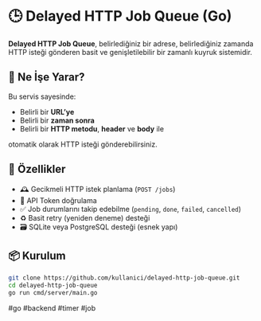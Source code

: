 # 🕒 Delayed HTTP Job Queue (Go)

**Delayed HTTP Job Queue**, belirlediğiniz bir adrese, belirlediğiniz zamanda HTTP isteği gönderen basit ve genişletilebilir bir zamanlı kuyruk sistemidir.

## 🚀 Ne İşe Yarar?

Bu servis sayesinde:

- Belirli bir **URL’ye**
- Belirli bir **zaman sonra**
- Belirli bir **HTTP metodu**, **header** ve **body** ile

otomatik olarak HTTP isteği gönderebilirsiniz.

## 🔧 Özellikler

- 🕰️ Gecikmeli HTTP istek planlama (`POST /jobs`)
- 🔐 API Token doğrulama
- ✅ Job durumlarını takip edebilme (`pending`, `done`, `failed`, `cancelled`)
- ♻️ Basit retry (yeniden deneme) desteği
- 🗃️ SQLite veya PostgreSQL desteği (esnek yapı)

## 📦 Kurulum

```bash
git clone https://github.com/kullanici/delayed-http-job-queue.git
cd delayed-http-job-queue
go run cmd/server/main.go
```

#go #backend #timer #job

